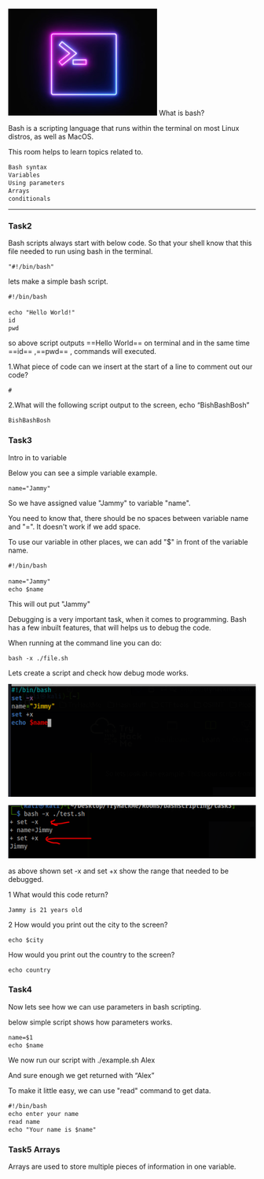 ![alt text](<images/Pasted image 20240412213827.png>)
What is bash?

Bash is a scripting language that runs within the terminal on most Linux distros, as well as MacOS. 

This room helps to learn topics related to.


    Bash syntax
    Variables
    Using parameters
    Arrays
    conditionals
***

### Task2

Bash scripts always start with below code. So that your shell know that this file needed to run using bash in the terminal.

	"#!/bin/bash"

lets make a simple bash script.

```
#!/bin/bash

echo "Hello World!"
id
pwd
```

so above script outputs ==Hello World== on terminal and in the same time ==id== ,==pwd== , commands will executed. 

1.What piece of code can we insert at the start of a line to comment out our code?

	#

2.What will the following script output to the screen, echo “BishBashBosh”

	BishBashBosh

### Task3

Intro in to variable

Below you can see a simple variable example.

	name="Jammy"

So we have assigned value "Jammy" to variable "name".

You need to know that, there should be no spaces between variable name and "=". It doesn't work if we add space.

To use our variable in other places, we can add "$" in front of the variable name.

```
#!/bin/bash

name="Jammy"
echo $name
```

This will out put "Jammy"

Debugging is a very important task, when it comes to programming. Bash has a few inbuilt features, that will helps us to debug the code.

When running at the command line you can do:


	bash -x ./file.sh

Lets create a script and check how debug mode works.

![alt text](<images/Pasted image 20240413102624.png>)

![alt text](<images/Pasted image 20240413102718.png>)

as above shown set -x and set +x show the range that needed to be debugged.

1 What would this code return?

	Jammy is 21 years old

2 How would you print out the city to the screen?

	echo $city

How would you print out the country to the screen?

	echo country


### Task4

Now lets see how we can use parameters in bash scripting.

below simple script shows how parameters works.

	name=$1
	echo $name

We now run our script with ./example.sh Alex

And sure enough we get returned with “Alex”

To make it little easy, we can use "read" command to get data.

	#!/bin/bash
	echo enter your name
	read name
	echo "Your name is $name"



### Task5 Arrays



Arrays are used to store multiple pieces of information in one variable.

